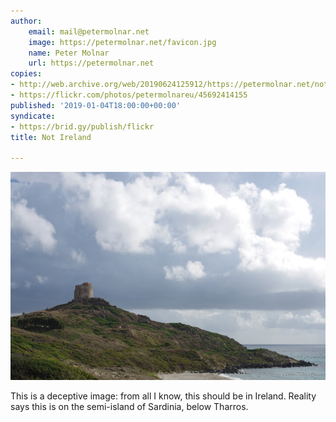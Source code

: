 ```yaml
---
author:
    email: mail@petermolnar.net
    image: https://petermolnar.net/favicon.jpg
    name: Peter Molnar
    url: https://petermolnar.net
copies:
- http://web.archive.org/web/20190624125912/https://petermolnar.net/not-ireland/
- https://flickr.com/photos/petermolnareu/45692414155
published: '2019-01-04T18:00:00+00:00'
syndicate:
- https://brid.gy/publish/flickr
title: Not Ireland

---
```


![](not-ireland.jpg)

This is a deceptive image: from all I know, this should be in Ireland.
Reality says this is on the semi-island of Sardinia, below Tharros.
